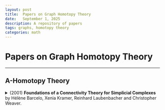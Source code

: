 ```yaml
---
layout: post
title:  Papers on Graph Homotopy Theory
date:   September 1, 2025
description: A repository of papers
tags: graphs, homotopy theory
categories: math
---
```


# Papers on Graph Homotopy Theory
---

## A-Homotopy Theory
<details>
    <summary>(2001) <strong>Foundations of a Connectivity Theory for Simplicial Complexes</strong> by Hélène Barcelo, Xenia Kramer, Reinhard Laubenbacher and Christopher Weaver.</summary>
    <script id="MathJax-script" async src="https://cdn.jsdelivr.net/npm/mathjax@4/tex-mml-chtml.js"></script>

  I consider this to be the first paper in A-homotopy theory, even though it is based off of papers by Atkins and his students, inspired by work in the social sciences on social dynamics, which are about what he calls Q-analysis of simplicial complexes. In this paper, Barcelo et al really get to work putting Atkins' idea on a a rigorous footing.
  <ul>
  <li>They define the A-homotopy groups $A^q_n(\Delta, x_0)$ of a simplicial complex.</li>
  <li>They associate to every simplicial complex $$\Delta$$ a \(q\)-conectivity graph \(\Gamma^q(\Delta)\), whose vertices are the simplices of \(\Delta\) of dimension \(\geq q\) and whose edges connect those simplices which share a \(q\)-face. They define the \(A\)-homotopy groups of a graph \(A_n(G, x_0)\) such that \(A_n(\Gamma^q(\Delta), x_0) \cong A^q_n(\Delta, x_0)\).</li>
  </ul>

</details>
